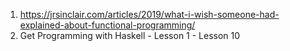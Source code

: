1. https://jrsinclair.com/articles/2019/what-i-wish-someone-had-explained-about-functional-programming/
2. Get Programming with Haskell - Lesson 1 - Lesson 10